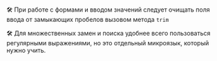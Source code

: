 🛠 При работе с формами и вводом значений следует очищать поля ввода от замыкающих пробелов вызовом метода `trim`

🛠 Для множественных замен и поиска удобнее всего пользоваться регулярными выражениями, но это отдельный микроязык, который нужно учить.
